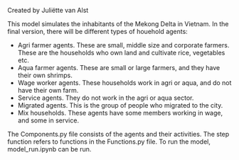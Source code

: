Created by Juliëtte van Alst

This model simulates the inhabitants of the Mekong Delta in Vietnam. In the final version, there will be different types of houehold agents:
- Agri farmer agents. These are small, middle size and corporate farmers. These are the households who own land and cultivate rice, vegetables etc. 
- Aqua farmer agents. These are small or large farmers, and they have their own shrimps.
- Wage worker agents. These households work in agri or aqua, and do not have their own farm.
- Service agents. They do not work in the agri or aqua sector. 
- Migrated agents. This is the group of people who migrated to the city. 
- Mix households. These agents have some members working in wage, and some in service. 

The Components.py file consists of the agents and their activities. The step function refers to functions in the Functions.py file. To run the model, model_run.ipynb can be run. 